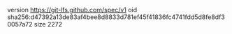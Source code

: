 version https://git-lfs.github.com/spec/v1
oid sha256:d47392a13de83af4bee8d8833d781ef45f41836fc4741fdd5d8fe8df30057a72
size 2272
